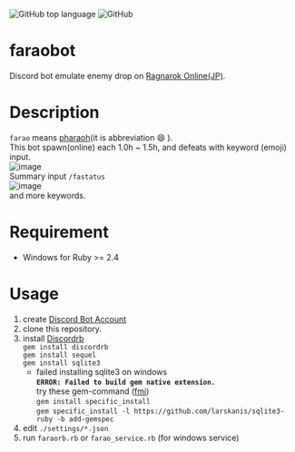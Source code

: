 ![GitHub top language](https://img.shields.io/github/languages/top/kaedetool/faraobot.svg)
![GitHub](https://img.shields.io/github/license/kaedetool/faraobot.svg)

# faraobot
Discord bot emulate enemy drop on [Ragnarok Online(JP)](https://ragnarokonline.gungho.jp/).  

# Description
`farao` means [pharaoh](https://ro.silk.to/mob/1157.html)(it is abbreviation 😄 ).  
This bot spawn(online) each 1.0h ~ 1.5h, and defeats with keyword (emoji) input.  
![image](https://user-images.githubusercontent.com/47914478/53682842-2d128a80-3d3d-11e9-9ba9-6bbd3027864b.png)  
Summary input `/fastatus`  
![image](https://user-images.githubusercontent.com/47914478/53683353-3d2d6880-3d43-11e9-9ff2-e1740c356e5c.png)  
and more keywords.

# Requirement
- Windows for Ruby >= 2.4

# Usage
1. create [Discord Bot Account](https://discordapp.com/developers/applications/)
1. clone this repository.
1. install [Discordrb](https://github.com/meew0/discordrb)  
`gem install discordrb`  
`gem install sequel`  
`gem install sqlite3`  
    - failed installing sqlite3 on windows  
    **`ERROR: Failed to build gem native extension.`**  
    try these gem-command ([fmi](https://teratail.com/questions/173639))  
    `gem install specific_install`  
    `gem specific_install -l https://github.com/larskanis/sqlite3-ruby -b add-gemspec`  
1. edit `./settings/*.json`
1. run `faraorb.rb` or `farao_service.rb` (for windows service)  
